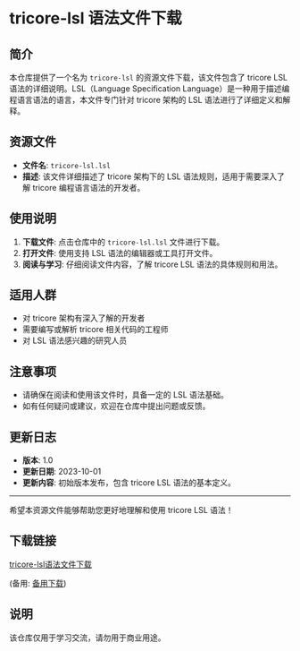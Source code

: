 # tricore-lsl 语法文件下载

## 简介

本仓库提供了一个名为 `tricore-lsl` 的资源文件下载，该文件包含了 tricore LSL 语法的详细说明。LSL（Language Specification Language）是一种用于描述编程语言语法的语言，本文件专门针对 tricore 架构的 LSL 语法进行了详细定义和解释。

## 资源文件

- **文件名**: `tricore-lsl.lsl`
- **描述**: 该文件详细描述了 tricore 架构下的 LSL 语法规则，适用于需要深入了解 tricore 编程语言语法的开发者。

## 使用说明

1. **下载文件**: 点击仓库中的 `tricore-lsl.lsl` 文件进行下载。
2. **打开文件**: 使用支持 LSL 语法的编辑器或工具打开文件。
3. **阅读与学习**: 仔细阅读文件内容，了解 tricore LSL 语法的具体规则和用法。

## 适用人群

- 对 tricore 架构有深入了解的开发者
- 需要编写或解析 tricore 相关代码的工程师
- 对 LSL 语法感兴趣的研究人员

## 注意事项

- 请确保在阅读和使用该文件时，具备一定的 LSL 语法基础。
- 如有任何疑问或建议，欢迎在仓库中提出问题或反馈。

## 更新日志

- **版本**: 1.0
- **更新日期**: 2023-10-01
- **更新内容**: 初始版本发布，包含 tricore LSL 语法的基本定义。

---

希望本资源文件能够帮助您更好地理解和使用 tricore LSL 语法！

## 下载链接
[tricore-lsl语法文件下载](https://pan.quark.cn/s/80cffeded651) 

(备用: [备用下载](https://pan.baidu.com/s/1bnoRnDki38AN6_GoCXcwbA?pwd=1234))

## 说明

该仓库仅用于学习交流，请勿用于商业用途。
